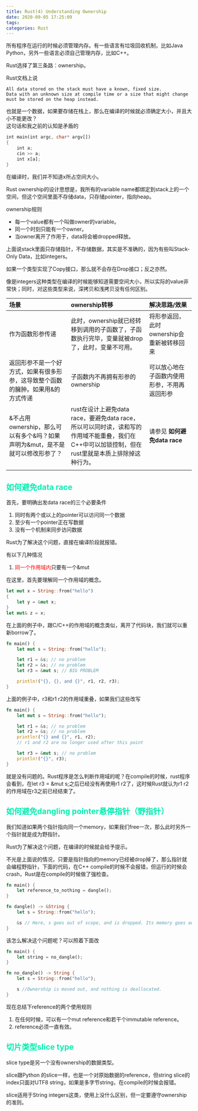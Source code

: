 ```yaml
---
title: Rust(4) Understanding Ownership
date: 2020-09-05 17:25:09
tags:
categories: Rust
---
```


所有程序在运行的时候必须管理内存。有一些语言有垃圾回收机制，比如Java Python，另外一些语言必须自己管理内存，比如C++。  

Rust选择了第三条路：ownership。  

Rust文档上说  

    All data stored on the stack must have a known, fixed size. 
    Data with an unknown size at compile time or a size that might change must be stored on the heap instead.

也就是一个数据，如果要存储在栈上，那么在编译的时候就必须确定大小，并且大小不能更改？  
这句话和我之前的认知是矛盾的
```RUST
int main(int argc, char* argv[])
{
    int a;
    cin >> a;
    int x[a];
}
```
在编译时，我们并不知道x所占空间大小。  

<!--more-->
Rust ownership的设计思想是，我所有的variable name都绑定到stack上的一个空间，但这个空间里面不存储data，只存储pointer，指向heap。  

ownership规则  
* 每一个value都有一个叫做owner的variable。
* 同一个时刻只能有一个owner。
* 当owner离开了作用于，data将会被dropped释放。  

上面说stack里面只存储指针，不存储数据，其实是不准确的，因为有些叫Stack-Only Data，比如integers。

如果一个类型实现了Copy接口，那么就不会存在Drop接口；反之亦然。  

像是integers这种类型在编译的时候能够知道需要空间大小，所以实际的value非常快；同时，对这些类型来说，深拷贝和浅拷贝没有任何区别。


|场景|  ownership转移 | 解决思路/效果|
|:----|:----|:----|
|作为函数形参传递|此时，ownership就已经转移到调用的子函数了，子函数执行完毕，变量就被drop了，此时，变量不可用。|将形参返回，此时ownership会重新被转移回来|
|返回形参不是一个好方式，如果有很多形参，这导致整个函数的臃肿。如果用&的方式传递|子函数内不再拥有形参的ownership|可以放心地在子函数内使用形参，不用再返回形参|
|&不占用ownership，那么可以有多个&吗？如果声明为&mut，是不是就可以修改形参了？|rust在设计上避免data race，要避免data race，所以可以同时读，读和写的作用域不能重叠，我们在C++中可以加锁控制，但在rust里就是本质上排除掉这种行为。|请参见 __如何避免data race__|
||||



## __<font color=greeb>如何避免data race</font>__  

首先，要明确出发data race的三个必要条件
1. 同时有两个或以上的pointer可以访问同一个数据
2. 至少有一个pointer正在写数据
3. 没有一个机制来同步访问数据  


Rust为了解决这个问题，直接在编译阶段就报错。  

有以下几种情况  
1. <font color=red>同一个作用域内</font>只要有一个&mut  

在这里，首先要理解同一个作用域的概念。  

```RUST
let mut x = String::from("hello")
{
    let y = &mut x;
}
let mut& z = x;
```
在上面的例子中，跟C/C++的作用域的概念类似，离开了代码块，我们就可以重新borrow了。

```RUST
fn main() {
    let mut s = String::from("hello");

    let r1 = &s; // no problem
    let r2 = &s; // no problem
    let r3 = &mut s; // BIG PROBLEM

    println!("{}, {}, and {}", r1, r2, r3);
}
```
上面的例子中，r3和r1 r2的作用域重叠，如果我们这些改写
```RUST
fn main() {
    let mut s = String::from("hello");

    let r1 = &s; // no problem
    let r2 = &s; // no problem
    println!("{} and {}", r1, r2);
    // r1 and r2 are no longer used after this point

    let r3 = &mut s; // no problem
    println!("{}", r3);
}
```
就是没有问题的。Rust程序是怎么判断作用域的呢？在compile的时候，rust程序会看到，在let r3 = &mut s;之后已经没有再使用r1 r2了，这时候Rust就认为r1 r2的作用域在r3之前已经结束了。  


## __<font color=greeb>如何避免dangling pointer悬停指针（野指针）</font>__    

我们知道如果两个指针指向同一个memory，如果我们free一次，那么此时另外一个指针就是成为野指针。  

Rust为了解决这个问题，在编译的时候就会给予提示。  

不光是上面说的情况，只要是指针指向的memory已经被drop掉了，那么指针就会编程野指针，下面的代码，在C++ compile的时候不会报错，但运行的时候会crash，Rust是在compile的时候做了强检查。  

```RUST
fn main() {
    let reference_to_nothing = dangle();
}

fn dangle() -> &String {
    let s = String::from("hello");

    &s // Here, s goes out of scope, and is dropped. Its memory goes away.
}
```

该怎么解决这个问题呢？可以照着下面改
```RUST
fn main() {
    let string = no_dangle();
}

fn no_dangle() -> String {
    let s = String::from("hello");

    s //Ownership is moved out, and nothing is deallocated.
}
```

现在总结下reference的两个使用规则  
1. 在任何时候，可以有一个mut reference和若干个immutable reference。 
2. reference必须一直有效。  



## __<font color=greeb>切片类型slice type</font>__  

slice type是另一个没有ownership的数据类型。

slice跟Python 的slice一样，也是一个对原始数据的reference，但string slice的index只面对UTF8 string，如果是多字节string，在compile的时候会报错。  

slice适用于String integers这类，使用上没什么区别，但一定要遵守ownership的准则。

